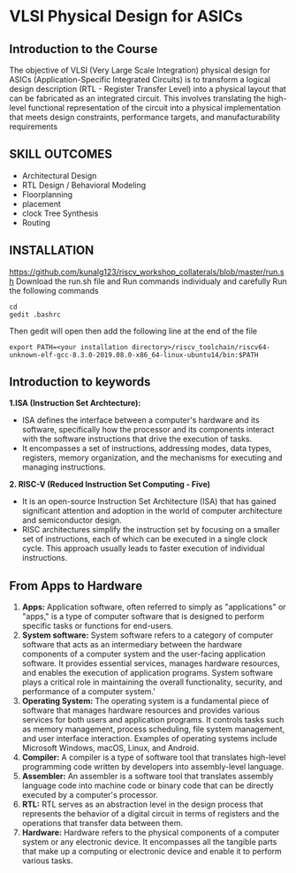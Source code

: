 # VLSI Physical Design for ASICs
## Introduction to the Course
The objective of VLSI (Very Large Scale Integration) physical design for ASICs (Application-Specific Integrated Circuits) is to transform a logical design description (RTL - Register Transfer Level) into a physical layout that can be fabricated as an integrated circuit. This involves translating the high-level functional representation of the circuit into a physical implementation that meets design constraints, performance targets, and manufacturability requirements
## SKILL OUTCOMES
+ Architectural Design
+ RTL Design / Behavioral Modeling
+ Floorplanning
+ placement
+ clock Tree Synthesis
+ Routing

## INSTALLATION
https://github.com/kunalg123/riscv_workshop_collaterals/blob/master/run.sh
Download the run.sh file and Run commands individualy and carefully 
Run the following commands
```
cd
gedit .bashrc
```
Then gedit will open then add the following line at the end of the file 
```
export PATH=<your installation directory>/riscv_toolchain/riscv64-unknown-elf-gcc-8.3.0-2019.08.0-x86_64-linux-ubuntu14/bin:$PATH
```

## Introduction to keywords
**1.ISA (Instruction Set Archtecture):**
* ISA defines the interface between a computer's hardware and its software, specifically how the processor and its components interact with the software instructions that drive the execution of tasks.
* It encompasses a set of instructions, addressing modes, data types, registers, memory organization, and the mechanisms for executing and managing instructions.

**2. RISC-V (Reduced Instruction Set Computing - Five)**
* It is an open-source Instruction Set Architecture (ISA) that has gained significant attention and adoption in the world of computer architecture and semiconductor design.
* RISC architectures simplify the instruction set by focusing on a smaller set of instructions, each of which can be executed in a single clock cycle. This approach usually leads to faster execution of individual instructions.

## From Apps to Hardware
1. **Apps:** Application software, often referred to simply as "applications" or "apps," is a type of computer software that is designed to perform specific tasks or functions for end-users.
2. **System software:** System software refers to a category of computer software that acts as an intermediary between the hardware components of a computer system and the user-facing application software. It provides essential services, manages hardware resources, and enables the execution of application programs. System software plays a critical role in maintaining the overall functionality, security, and performance of a computer system.'
3. **Operating System:** The operating system is a fundamental piece of software that manages hardware resources and provides various services for both users and application programs. It controls tasks such as memory management, process scheduling, file system management, and user interface interaction. Examples of operating systems include Microsoft Windows, macOS, Linux, and Android.
4. **Compiler:** A compiler is a type of software tool that translates high-level programming code written by developers into assembly-level language.
5. **Assembler:** An assembler is a software tool that translates assembly language code into machine code or binary code that can be directly executed by a computer's processor.
6. **RTL:** RTL serves as an abstraction level in the design process that represents the behavior of a digital circuit in terms of registers and the operations that transfer data between them.
7. **Hardware:** Hardware refers to the physical components of a computer system or any electronic device. It encompasses all the tangible parts that make up a computing or electronic device and enable it to perform various tasks.




